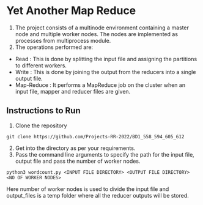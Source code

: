 # Yet Another Map Reduce
1. The project consists of a multinode environment containing a master node and multiple worker nodes.
The nodes are implemented as processes from multiprocess module.
2. The operations performed are:
- Read : This is done by splitting the input file and assigning the partitions to different workers.
- Write : This is done by joining the output from the reducers into a single output file.
- Map-Reduce : It performs a MapReduce job on the cluster when an input file, mapper and reducer files are given.


## Instructions to Run

1. Clone the repository
```
git clone https://github.com/Projects-RR-2022/BD1_558_594_605_612

```
2. Get into the directory as per your requirements.
3. Pass the command line arguments to specify the path for the input file, output file and pass the number of worker nodes.
```
python3 wordcount.py <INPUT FILE DIRECTORY> <OUTPUT FILE DIRECTORY> <NO OF WORKER NODES>

```
Here number of worker nodes is used to divide the input file and output_files is a temp folder where all the reducer outputs will be stored.
